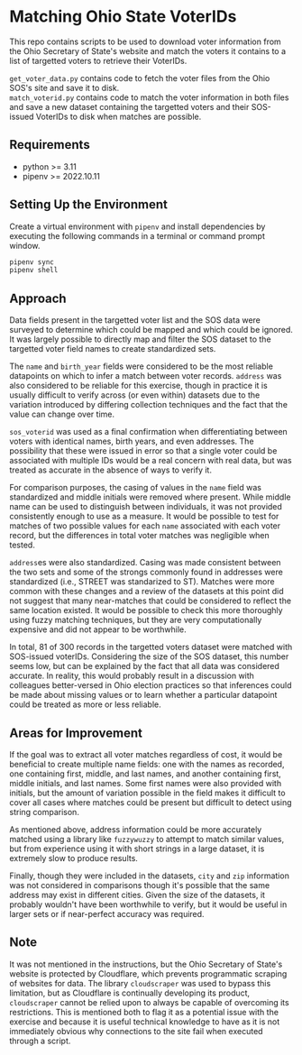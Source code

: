 # Matching Ohio State VoterIDs 

This repo contains scripts to be used to download voter information from the Ohio Secretary of State's website and match the voters it contains to a list of targetted voters to retrieve their VoterIDs. 

`get_voter_data.py` contains code to fetch the voter files from the Ohio SOS's site and save it to disk.  
`match_voterid.py` contains code to match the voter information in both files and save a new dataset containing the targetted voters and their SOS-issued VoterIDs to disk when matches are possible.

## Requirements

- python >= 3.11
- pipenv >= 2022.10.11

## Setting Up the Environment

Create a virtual environment with `pipenv` and install dependencies by executing the following commands in a terminal or command prompt window.
   
```sh
pipenv sync
pipenv shell
```

## Approach

Data fields present in the targetted voter list and the SOS data were surveyed to determine which could be mapped and which could be ignored. It was largely possible to directly map and filter the SOS dataset to the targetted voter field names to create standardized sets.

The `name` and `birth_year` fields were considered to be the most reliable datapoints on which to infer a match between voter records. `address` was also considered to be reliable for this exercise, though in practice it is usually difficult to verify across (or even within) datasets due to the variation introduced by differing collection techniques and the fact that the value can change over time. 

`sos_voterid` was used as a final confirmation when differentiating between voters with identical names, birth years, and even addresses. The possibility that these were issued in error so that a single voter could be associated with multiple IDs would be a real concern with real data, but was treated as accurate in the absence of ways to verify it. 

For comparison purposes, the casing of values in the `name` field was standardized and middle initials were removed where present. While middle name can be used to distinguish between individuals, it was not provided consistently enough to use as a measure. It would be possible to test for matches of two possible values for each `name` associated with each voter record, but the differences in total voter matches was negligible when tested.

`address`es were also standardized. Casing was made consistent between the two sets and some of the strongs commonly found in addresses were standardized (i.e., STREET was standarized to ST). Matches were more common with these changes and a review of the datasets at this point did not suggest that many near-matches that could be considered to reflect the same location existed. It would be possible to check this more thoroughly using fuzzy matching techniques, but they are very computationally expensive and did not appear to be worthwhile.

In total, 81 of 300 records in the targetted voters dataset were matched with SOS-issued voterIDs. Considering the size of the SOS dataset, this number seems low, but can be explained by the fact that all data was considered accurate. In reality, this would probably result in a discussion with colleagues better-versed in Ohio election practices so that inferences could be made about missing values or to learn whether a particular datapoint could be treated as more or less reliable.

## Areas for Improvement

If the goal was to extract all voter matches regardless of cost, it would be beneficial to create multiple name fields: one with the names as recorded, one containing first, middle, and last names, and another containing first, middle initials, and last names. Some first names were also provided with initials, but the amount of variation possible in the field makes it difficult to cover all cases where matches could be present but difficult to detect using string comparison.

As mentioned above, address information could be more accurately matched using a library like `fuzzywuzzy` to attempt to match similar values, but from experience using it with short strings in a large dataset, it is extremely slow to produce results.

Finally, though they were included in the datasets, `city` and `zip` information was not considered in comparisons though it's possible that the same address may exist in different cities. Given the size of the datasets, it probably wouldn't have been worthwhile to verify, but it would be useful in larger sets or if near-perfect accuracy was required.

## Note
It was not mentioned in the instructions, but the Ohio Secretary of State's website is protected by Cloudflare, which prevents programmatic scraping of websites for data. The library `cloudscraper` was used to bypass this limitation, but as Cloudflare is continually developing its product, `cloudscraper` cannot be relied upon to always be capable of overcoming its restrictions. This is mentioned both to flag it as a potential issue with the exercise and because it is useful technical knowledge to have as it is not immediately obvious why connections to the site fail when executed through a script.